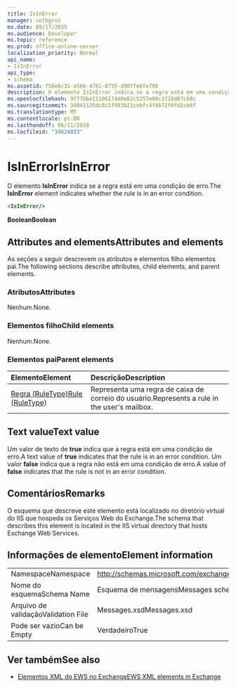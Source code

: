```yaml
---
title: IsInError
manager: sethgros
ms.date: 09/17/2015
ms.audience: Developer
ms.topic: reference
ms.prod: office-online-server
localization_priority: Normal
api_name:
- IsInError
api_type:
- schema
ms.assetid: f56e6c31-a566-4761-8755-d90ffe6fe790
description: O elemento IsInError indica se a regra está em uma condição de erro.
ms.openlocfilehash: 9f77bbe11106174d0e82c5257e08c3728d67c60c
ms.sourcegitcommit: 34041125dc8c5f993b21cebfc4f8b72f0fd2cb6f
ms.translationtype: MT
ms.contentlocale: pt-BR
ms.lasthandoff: 06/11/2018
ms.locfileid: "19824033"
---
```

# <a name="isinerror"></a><span data-ttu-id="52143-103">IsInError</span><span class="sxs-lookup"><span data-stu-id="52143-103">IsInError</span></span>

<span data-ttu-id="52143-104">O elemento **IsInError** indica se a regra está em uma condição de erro.</span><span class="sxs-lookup"><span data-stu-id="52143-104">The **IsInError** element indicates whether the rule is in an error condition.</span></span> 
  
```XML
<IsInError/>
```

 <span data-ttu-id="52143-105">**Boolean**</span><span class="sxs-lookup"><span data-stu-id="52143-105">**Boolean**</span></span>
## <a name="attributes-and-elements"></a><span data-ttu-id="52143-106">Attributes and elements</span><span class="sxs-lookup"><span data-stu-id="52143-106">Attributes and elements</span></span>

<span data-ttu-id="52143-107">As seções a seguir descrevem os atributos e elementos filho elementos pai.</span><span class="sxs-lookup"><span data-stu-id="52143-107">The following sections describe attributes, child elements, and parent elements.</span></span>
  
### <a name="attributes"></a><span data-ttu-id="52143-108">Atributos</span><span class="sxs-lookup"><span data-stu-id="52143-108">Attributes</span></span>

<span data-ttu-id="52143-109">Nenhum.</span><span class="sxs-lookup"><span data-stu-id="52143-109">None.</span></span>
  
### <a name="child-elements"></a><span data-ttu-id="52143-110">Elementos filho</span><span class="sxs-lookup"><span data-stu-id="52143-110">Child elements</span></span>

<span data-ttu-id="52143-111">Nenhum.</span><span class="sxs-lookup"><span data-stu-id="52143-111">None.</span></span>
  
### <a name="parent-elements"></a><span data-ttu-id="52143-112">Elementos pai</span><span class="sxs-lookup"><span data-stu-id="52143-112">Parent elements</span></span>

|<span data-ttu-id="52143-113">**Elemento**</span><span class="sxs-lookup"><span data-stu-id="52143-113">**Element**</span></span>|<span data-ttu-id="52143-114">**Descrição**</span><span class="sxs-lookup"><span data-stu-id="52143-114">**Description**</span></span>|
|:-----|:-----|
|[<span data-ttu-id="52143-115">Regra (RuleType)</span><span class="sxs-lookup"><span data-stu-id="52143-115">Rule (RuleType)</span></span>](rule-ruletype.md) <br/> |<span data-ttu-id="52143-116">Representa uma regra de caixa de correio do usuário.</span><span class="sxs-lookup"><span data-stu-id="52143-116">Represents a rule in the user's mailbox.</span></span>  <br/> |
   
## <a name="text-value"></a><span data-ttu-id="52143-117">Text value</span><span class="sxs-lookup"><span data-stu-id="52143-117">Text value</span></span>

<span data-ttu-id="52143-118">Um valor de texto de **true** indica que a regra está em uma condição de erro.</span><span class="sxs-lookup"><span data-stu-id="52143-118">A text value of **true** indicates that the rule is in an error condition.</span></span> <span data-ttu-id="52143-119">Um valor **false** indica que a regra não está em uma condição de erro.</span><span class="sxs-lookup"><span data-stu-id="52143-119">A value of **false** indicates that the rule is not in an error condition.</span></span> 
  
## <a name="remarks"></a><span data-ttu-id="52143-120">Comentários</span><span class="sxs-lookup"><span data-stu-id="52143-120">Remarks</span></span>

<span data-ttu-id="52143-121">O esquema que descreve este elemento está localizado no diretório virtual do IIS que hospeda os Serviços Web do Exchange.</span><span class="sxs-lookup"><span data-stu-id="52143-121">The schema that describes this element is located in the IIS virtual directory that hosts Exchange Web Services.</span></span>
  
## <a name="element-information"></a><span data-ttu-id="52143-122">Informações de elemento</span><span class="sxs-lookup"><span data-stu-id="52143-122">Element information</span></span>

|||
|:-----|:-----|
|<span data-ttu-id="52143-123">Namespace</span><span class="sxs-lookup"><span data-stu-id="52143-123">Namespace</span></span>  <br/> |http://schemas.microsoft.com/exchange/services/2006/messages  <br/> |
|<span data-ttu-id="52143-124">Nome do esquema</span><span class="sxs-lookup"><span data-stu-id="52143-124">Schema Name</span></span>  <br/> |<span data-ttu-id="52143-125">Esquema de mensagens</span><span class="sxs-lookup"><span data-stu-id="52143-125">Messages schema</span></span>  <br/> |
|<span data-ttu-id="52143-126">Arquivo de validação</span><span class="sxs-lookup"><span data-stu-id="52143-126">Validation File</span></span>  <br/> |<span data-ttu-id="52143-127">Messages.xsd</span><span class="sxs-lookup"><span data-stu-id="52143-127">Messages.xsd</span></span>  <br/> |
|<span data-ttu-id="52143-128">Pode ser vazio</span><span class="sxs-lookup"><span data-stu-id="52143-128">Can be Empty</span></span>  <br/> |<span data-ttu-id="52143-129">Verdadeiro</span><span class="sxs-lookup"><span data-stu-id="52143-129">True</span></span>  <br/> |
   
## <a name="see-also"></a><span data-ttu-id="52143-130">Ver também</span><span class="sxs-lookup"><span data-stu-id="52143-130">See also</span></span>



- [<span data-ttu-id="52143-131">Elementos XML do EWS no Exchange</span><span class="sxs-lookup"><span data-stu-id="52143-131">EWS XML elements in Exchange</span></span>](ews-xml-elements-in-exchange.md)

